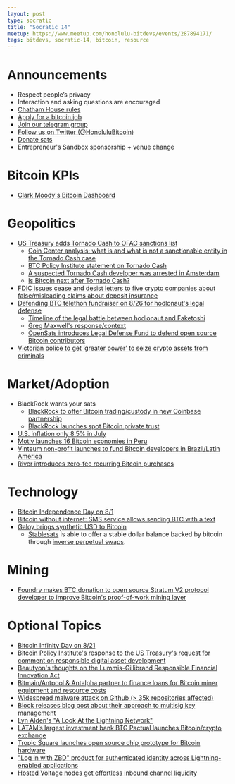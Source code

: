 ```yaml
---
layout: post
type: socratic
title: "Socratic 14"
meetup: https://www.meetup.com/honolulu-bitdevs/events/287894171/
tags: bitdevs, socratic-14, bitcoin, resource
---
```


# Announcements

- Respect people’s privacy
- Interaction and asking questions are encouraged
- [Chatham House rules](https://www.chathamhouse.org/about-us/chatham-house-rule)
- [Apply for a bitcoin job](https://bitcoinerjobs.com/)
- [Join our telegram group](https://t.me/+Uh9gbHO9EHFkZWJh)
- [Follow us on Twitter (@HonoluluBitcoin)](https://twitter.com/HonoluluBitcoin)
- [Donate sats](https://honolulubitdevs.com/donate)
- Entrepreneur's Sandbox sponsorship + venue change

# Bitcoin KPIs

- [Clark Moody's Bitcoin Dashboard](https://bitcoin.clarkmoody.com/dashboard/)

# Geopolitics

- [US Treasury adds Tornado Cash to OFAC sanctions list](https://www.coincenter.org/u-s-treasury-sanction-of-privacy-tools-places-sweeping-restrictions-on-all-americans/)
	- [Coin Center analysis: what is and what is not a sanctionable entity in the Tornado Cash case](https://www.coincenter.org/analysis-what-is-and-what-is-not-a-sanctionable-entity-in-the-tornado-cash-case/)
	- [BTC Policy Institute statement on Tornado Cash](https://www.btcpolicy.org/articles/criminal-code)
	- [A suspected Tornado Cash developer was arrested in Amsterdam](https://www.fiod.nl/arrest-of-suspected-developer-of-tornado-cash/)
	- [Is Bitcoin next after Tornado Cash?](https://bitcoinmagazine.com/technical/is-bitcoin-next-after-tornado-cash)
- [FDIC issues cease and desist letters to five crypto companies about false/misleading claims about deposit insurance](https://content.govdelivery.com/accounts/USFDIC/bulletins/328cfe1)
-	[Defending BTC telethon fundraiser on 8/26 for hodlonaut's legal defense](https://www.defendingbtc.com/)
	- [Timeline of the legal battle between hodlonaut and Faketoshi](https://bitcoinmagazine.com/culture/timeline-of-hodlonaut-craig-wright-case)
	- [Greg Maxwell's response/context](https://www.reddit.com/r/Bitcoin/comments/ws8wfd/starting_september_12th_in_oslo_norway_hodlonaut/ikxqxoo)
	- [OpenSats introduces Legal Defense Fund to defend open source Bitcoin contributors](https://opensats.org/projects/opensats_legal_defense)
- [Victorian police to get ‘greater power’ to seize crypto assets from criminals](https://cointelegraph.com/news/victorian-police-to-get-greater-power-to-seize-crypto-assets-from-criminals)

# Market/Adoption

- BlackRock wants your sats
	- [BlackRock to offer Bitcoin trading/custody in new Coinbase partnership](https://bitcoinmagazine.com/markets/blackrock-to-offer-bitcoin-in-coinbase-partnership)
	- [BlackRock launches spot Bitcoin private trust](https://bitcoinmagazine.com/markets/blackrock-launches-spot-bitcoin-private-trust)
- [U.S. inflation only 8.5% in July](https://bitcoinmagazine.com/markets/u-s-inflation-slowed-to-8-5-in-july-bitcoin-jumps)
- [Motiv launches 16 Bitcoin economies in Peru](https://bitcoinmagazine.com/business/motiv-launches-16-bitcoin-economies-in-peru)
- [Vinteum non-profit launches to fund Bitcoin developers in Brazil/Latin America](https://bitcoinmagazine.com/business/vinteum-to-fund-bitcoin-developers-in-brazil)
- [River introduces zero-fee recurring Bitcoin purchases](https://blog.river.com/announcing-zero-fee-recurring-orders-2/)

# Technology

- [Bitcoin Independence Day on 8/1](https://bitcoinmagazine.com/culture/luke-dashjr-segwit-bitcoin-independence-day)
- [Bitcoin without internet: SMS service allows sending BTC with a text](https://cointelegraph.com/news/bitcoin-without-internet-sms-service-allows-sending-btc-with-a-text)
- [Galoy brings synthetic USD to Bitcoin](https://bitcoinmagazine.com/technical/galoy-brings-us-dollars-to-bitcoin)
	- [Stablesats](https://stablesats.com/) is able to offer a stable dollar balance backed by bitcoin through [inverse perpetual swaps](https://www.bitmex.com/app/inversePerpetualsGuide).

# Mining

- [Foundry makes BTC donation to open source Stratum V2 protocol developer to improve Bitcoin's proof-of-work mining layer](https://www.prnewswire.com/news-releases/foundry-makes-btc-donation-to-open-source-stratum-v2-protocol-developer-to-improve-bitcoins-proof-of-work-mining-layer-301598747.html)

# Optional Topics
- [Bitcoin Infinity Day on 8/21](https://bitcoinmagazine.com/culture/the-bitcoin-infinity-day-public-private-keys)
- [Bitcoin Policy Institute's response to the US Treasury's request for comment on responsible digital asset development](https://uploads-ssl.webflow.com/627aa615676bdd1d47ec97d4/62f1737c38e3e4ea452021b9_Bitcoin%20Policy%20Institute%20-%20US%20Department%20of%20Treasury%20RFC.pdf)
- [Beautyon's thoughts on the Lummis-Gillibrand Responsible Financial Innovation Act](https://bitcoinmagazine.com/legal/unpacking-and-analyzing-the-lummis-gillibrand-bill)
- [Bitmain/Antpool & Antalpha partner to finance loans for Bitcoin miner equipment and resource costs](https://bitcoinmagazine.com/business/bitmain-antpool-antalpha-offer-bitcoin-mining-industry-lifeline)
- [Widespread malware attack on Github (> 35k repositories affected)](https://twitter.com/stephenlacy/status/1554697077430505473)
- [Block releases blog post about their approach to multisig key management](https://wallet.build/losing-your-keys-without-losing-your-coins/)
- [Lyn Alden's "A Look At the Lightning Network"](https://www.swanbitcoin.com/a-look-at-the-lightning-network/)
- [LATAM’s largest investment bank BTG Pactual launches Bitcoin/crypto exchange](https://bitcoinmagazine.com/business/btg-pactual-launches-bitcoin-crypto-exchange-in-brazil)
- [Tropic Square launches open source chip prototype for Bitcoin hardware](https://bitcoinmagazine.com/business/tropic-square-launches-open-source-chip-prototype-for-bitcoin-hardware)
- ["Log in with ZBD" product for authenticated identity across Lightning-enabled applications](https://blog.zebedee.io/introducing-log-in-with-zbd/)
- [Hosted Voltage nodes get effortless inbound channel liquidity](https://voltage.cloud/blog/feature-updates/effortless-inbound-channel-opening-for-voltage-nodes/)
